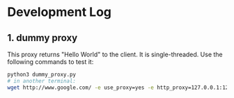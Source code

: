 # Development Log
## 1. dummy proxy
This proxy returns "Hello World" to the client. It is single-threaded. Use the following commands to test it:
```bash
python3 dummy_proxy.py
# in another terminal:
wget http://www.google.com/ -e use_proxy=yes -e http_proxy=127.0.0.1:12345
```